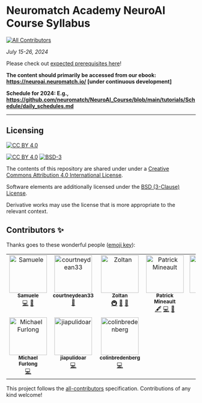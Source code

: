 # Neuromatch Academy NeuroAI Course Syllabus
<!-- ALL-CONTRIBUTORS-BADGE:START - Do not remove or modify this section -->
[![All Contributors](https://img.shields.io/badge/all_contributors-10-orange.svg?style=flat-square)](#contributors-)
<!-- ALL-CONTRIBUTORS-BADGE:END -->


*July 15-26, 2024*


Please check out [expected prerequisites here](https://github.com/NeuromatchAcademy/precourse/blob/main/prereqs/ComputationalNeuroscience.md)!

**The content should primarily be accessed from our ebook: https://neuroai.neuromatch.io/ [under continuous development]**

**Schedule for 2024: E.g., https://github.com/neuromatch/NeuroAI_Course/blob/main/tutorials/Schedule/daily_schedules.md**

---

## Licensing

[![CC BY 4.0][cc-by-image]][cc-by]

[![CC BY 4.0][cc-by-shield]][cc-by] [![BSD-3][bsd-3-shield]][bsd-3]

The contents of this repository are shared under under a [Creative Commons Attribution 4.0 International License][cc-by].

Software elements are additionally licensed under the [BSD (3-Clause) License][bsd-3].

Derivative works may use the license that is more appropriate to the relevant context.

[cc-by]: http://creativecommons.org/licenses/by/4.0/
[cc-by-image]: https://i.creativecommons.org/l/by/4.0/88x31.png
[cc-by-shield]: https://img.shields.io/badge/License-CC%20BY%204.0-lightgrey.svg

[bsd-3]: https://opensource.org/licenses/BSD-3-Clause
[bsd-3-shield]: https://img.shields.io/badge/License-BSD_3--Clause-blue.svg

## Contributors ✨

Thanks goes to these wonderful people ([emoji key](https://allcontributors.org/docs/en/emoji-key)):

<!-- ALL-CONTRIBUTORS-LIST:START - Do not remove or modify this section -->
<!-- prettier-ignore-start -->
<!-- markdownlint-disable -->
<table>
  <tbody>
    <tr>
      <td align="center" valign="top" width="14.28%"><a href="https://github.com/SamueleBolotta"><img src="https://avatars.githubusercontent.com/u/57507442?v=4?s=100" width="100px;" alt="Samuele "/><br /><sub><b>Samuele </b></sub></a><br /><a href="https://github.com/neuromatch/NeuroAI_Course/commits?author=SamueleBolotta" title="Code">💻</a> <a href="https://github.com/neuromatch/NeuroAI_Course/issues?q=author%3ASamueleBolotta" title="Bug reports">🐛</a></td>
      <td align="center" valign="top" width="14.28%"><a href="https://github.com/courtneydean33"><img src="https://avatars.githubusercontent.com/u/114959284?v=4?s=100" width="100px;" alt="courtneydean33"/><br /><sub><b>courtneydean33</b></sub></a><br /><a href="#projectManagement-courtneydean33" title="Project Management">📆</a></td>
      <td align="center" valign="top" width="14.28%"><a href="https://github.com/iamzoltan"><img src="https://avatars.githubusercontent.com/u/21369773?v=4?s=100" width="100px;" alt="Zoltan"/><br /><sub><b>Zoltan</b></sub></a><br /><a href="#infra-iamzoltan" title="Infrastructure (Hosting, Build-Tools, etc)">🚇</a> <a href="#maintenance-iamzoltan" title="Maintenance">🚧</a> <a href="https://github.com/neuromatch/NeuroAI_Course/pulls?q=is%3Apr+reviewed-by%3Aiamzoltan" title="Reviewed Pull Requests">👀</a></td>
      <td align="center" valign="top" width="14.28%"><a href="http://xcorr.dev"><img src="https://avatars.githubusercontent.com/u/3516539?v=4?s=100" width="100px;" alt="Patrick Mineault"/><br /><sub><b>Patrick Mineault</b></sub></a><br /><a href="#content-patrickmineault" title="Content">🖋</a> <a href="https://github.com/neuromatch/NeuroAI_Course/commits?author=patrickmineault" title="Code">💻</a> <a href="#design-patrickmineault" title="Design">🎨</a></td>
      <td align="center" valign="top" width="14.28%"><a href="https://github.com/glibesyck"><img src="https://avatars.githubusercontent.com/u/71762371?v=4?s=100" width="100px;" alt="glibesyck"/><br /><sub><b>glibesyck</b></sub></a><br /><a href="https://github.com/neuromatch/NeuroAI_Course/commits?author=glibesyck" title="Code">💻</a></td>
      <td align="center" valign="top" width="14.28%"><a href="http://johnmarktaylor.com"><img src="https://avatars.githubusercontent.com/u/16569815?v=4?s=100" width="100px;" alt="JohnMark Taylor"/><br /><sub><b>JohnMark Taylor</b></sub></a><br /><a href="https://github.com/neuromatch/NeuroAI_Course/commits?author=johnmarktaylor91" title="Code">💻</a></td>
      <td align="center" valign="top" width="14.28%"><a href="http://colleenjg.github.io"><img src="https://avatars.githubusercontent.com/u/26847334?v=4?s=100" width="100px;" alt="Colleen J. Gillon"/><br /><sub><b>Colleen J. Gillon</b></sub></a><br /><a href="https://github.com/neuromatch/NeuroAI_Course/commits?author=colleenjg" title="Code">💻</a> <a href="#content-colleenjg" title="Content">🖋</a></td>
    </tr>
    <tr>
      <td align="center" valign="top" width="14.28%"><a href="https://github.com/furlong-cmu"><img src="https://avatars.githubusercontent.com/u/1517692?v=4?s=100" width="100px;" alt="Michael Furlong"/><br /><sub><b>Michael Furlong</b></sub></a><br /><a href="https://github.com/neuromatch/NeuroAI_Course/commits?author=furlong-cmu" title="Code">💻</a></td>
      <td align="center" valign="top" width="14.28%"><a href="http://jiapulidoar.github.io"><img src="https://avatars.githubusercontent.com/u/13878096?v=4?s=100" width="100px;" alt="jiapulidoar"/><br /><sub><b>jiapulidoar</b></sub></a><br /><a href="https://github.com/neuromatch/NeuroAI_Course/commits?author=jiapulidoar" title="Code">💻</a></td>
      <td align="center" valign="top" width="14.28%"><a href="https://github.com/colinbredenberg"><img src="https://avatars.githubusercontent.com/u/32182114?v=4?s=100" width="100px;" alt="colinbredenberg"/><br /><sub><b>colinbredenberg</b></sub></a><br /><a href="https://github.com/neuromatch/NeuroAI_Course/commits?author=colinbredenberg" title="Code">💻</a></td>
    </tr>
  </tbody>
</table>

<!-- markdownlint-restore -->
<!-- prettier-ignore-end -->

<!-- ALL-CONTRIBUTORS-LIST:END -->

This project follows the [all-contributors](https://github.com/all-contributors/all-contributors) specification. Contributions of any kind welcome!
